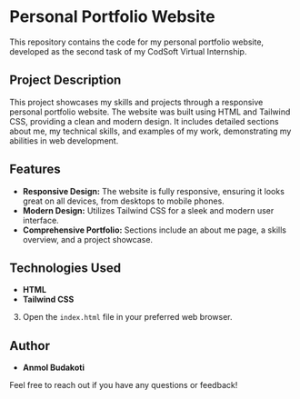 # Personal Portfolio Website

This repository contains the code for my personal portfolio website, developed as the second task of my CodSoft Virtual Internship.

## Project Description

This project showcases my skills and projects through a responsive personal portfolio website. The website was built using HTML and Tailwind CSS, providing a clean and modern design. It includes detailed sections about me, my technical skills, and examples of my work, demonstrating my abilities in web development.

## Features

- **Responsive Design:** The website is fully responsive, ensuring it looks great on all devices, from desktops to mobile phones.
- **Modern Design:** Utilizes Tailwind CSS for a sleek and modern user interface.
- **Comprehensive Portfolio:** Sections include an about me page, a skills overview, and a project showcase.

## Technologies Used

- **HTML**
- **Tailwind CSS**

3. Open the `index.html` file in your preferred web browser.

## Author

- **Anmol Budakoti**

Feel free to reach out if you have any questions or feedback!
